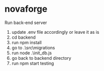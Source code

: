 # novaforge

Run back-end server
1. update .env file accordingly or leave it as is
2. cd backend
3. run npm install
4. go to .\src\migrations
5. run node .\init_db.js
6. go back to backend directory
7. run npm start
testing